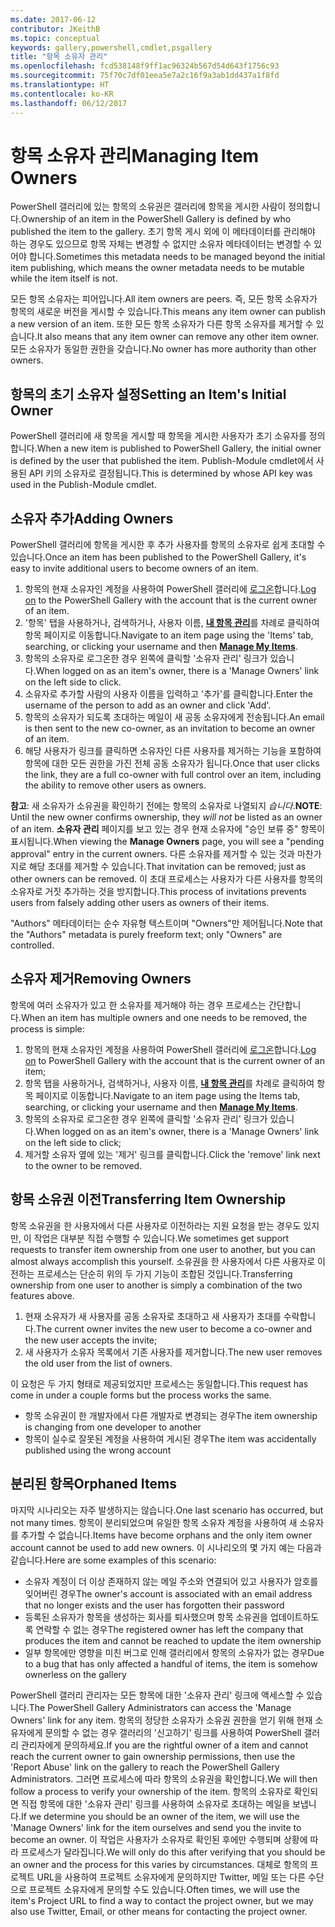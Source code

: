```yaml
---
ms.date: 2017-06-12
contributor: JKeithB
ms.topic: conceptual
keywords: gallery,powershell,cmdlet,psgallery
title: "항목 소유자 관리"
ms.openlocfilehash: fcd538148f9ff1ac96324b567d54d643f1756c93
ms.sourcegitcommit: 75f70c7df01eea5e7a2c16f9a3ab1dd437a1f8fd
ms.translationtype: HT
ms.contentlocale: ko-KR
ms.lasthandoff: 06/12/2017
---
```

# <a name="managing-item-owners"></a><span data-ttu-id="090f4-103">항목 소유자 관리</span><span class="sxs-lookup"><span data-stu-id="090f4-103">Managing Item Owners</span></span>

<span data-ttu-id="090f4-104">PowerShell 갤러리에 있는 항목의 소유권은 갤러리에 항목을 게시한 사람이 정의합니다.</span><span class="sxs-lookup"><span data-stu-id="090f4-104">Ownership of an item in the PowerShell Gallery is defined by who published the item to the gallery.</span></span>
<span data-ttu-id="090f4-105">초기 항목 게시 외에 이 메타데이터를 관리해야 하는 경우도 있으므로 항목 자체는 변경할 수 없지만 소유자 메타데이터는 변경할 수 있어야 합니다.</span><span class="sxs-lookup"><span data-stu-id="090f4-105">Sometimes this metadata needs to be managed beyond the initial item publishing, which means the owner metadata needs to be mutable while the item itself is not.</span></span>

<span data-ttu-id="090f4-106">모든 항목 소유자는 피어입니다.</span><span class="sxs-lookup"><span data-stu-id="090f4-106">All item owners are peers.</span></span> <span data-ttu-id="090f4-107">즉, 모든 항목 소유자가 항목의 새로운 버전을 게시할 수 있습니다.</span><span class="sxs-lookup"><span data-stu-id="090f4-107">This means any item owner can publish a new version of an item.</span></span> <span data-ttu-id="090f4-108">또한 모든 항목 소유자가 다른 항목 소유자를 제거할 수 있습니다.</span><span class="sxs-lookup"><span data-stu-id="090f4-108">It also means that any item owner can remove any other item owner.</span></span> <span data-ttu-id="090f4-109">모든 소유자가 동일한 권한을 갖습니다.</span><span class="sxs-lookup"><span data-stu-id="090f4-109">No owner has more authority than other owners.</span></span>  

## <a name="setting-an-items-initial-owner"></a><span data-ttu-id="090f4-110">항목의 초기 소유자 설정</span><span class="sxs-lookup"><span data-stu-id="090f4-110">Setting an Item's Initial Owner</span></span> 

<span data-ttu-id="090f4-111">PowerShell 갤러리에 새 항목을 게시할 때 항목을 게시한 사용자가 초기 소유자를 정의합니다.</span><span class="sxs-lookup"><span data-stu-id="090f4-111">When a new item is published to PowerShell Gallery, the initial owner is defined by the user that published the item.</span></span> <span data-ttu-id="090f4-112">Publish-Module cmdlet에서 사용된 API 키의 소유자로 결정됩니다.</span><span class="sxs-lookup"><span data-stu-id="090f4-112">This is determined by whose API key was used in the Publish-Module cmdlet.</span></span>

## <a name="adding-owners"></a><span data-ttu-id="090f4-113">소유자 추가</span><span class="sxs-lookup"><span data-stu-id="090f4-113">Adding Owners</span></span>

<span data-ttu-id="090f4-114">PowerShell 갤러리에 항목을 게시한 후 추가 사용자를 항목의 소유자로 쉽게 초대할 수 있습니다.</span><span class="sxs-lookup"><span data-stu-id="090f4-114">Once an item has been published to the PowerShell Gallery, it's easy to invite additional users to become owners of an item.</span></span>

1. <span data-ttu-id="090f4-115">항목의 현재 소유자인 계정을 사용하여 PowerShell 갤러리에 [로그온](https://powershellgallery.com/users/account/LogOn)합니다.</span><span class="sxs-lookup"><span data-stu-id="090f4-115">[Log on](https://powershellgallery.com/users/account/LogOn) to the PowerShell Gallery with the account that is the current owner of an item.</span></span>
2. <span data-ttu-id="090f4-116">'항목' 탭을 사용하거나, 검색하거나, 사용자 이름, [**내 항목 관리**](https://www.powershellgallery.com/account/Packages)를 차례로 클릭하여 항목 페이지로 이동합니다.</span><span class="sxs-lookup"><span data-stu-id="090f4-116">Navigate to an item page using the 'Items' tab, searching, or clicking your username and then [**Manage My Items**](https://www.powershellgallery.com/account/Packages).</span></span>
3. <span data-ttu-id="090f4-117">항목의 소유자로 로그온한 경우 왼쪽에 클릭할 '소유자 관리' 링크가 있습니다.</span><span class="sxs-lookup"><span data-stu-id="090f4-117">When logged on as an item's owner, there is a 'Manage Owners' link on the left side to click.</span></span>
4. <span data-ttu-id="090f4-118">소유자로 추가할 사람의 사용자 이름을 입력하고 '추가'를 클릭합니다.</span><span class="sxs-lookup"><span data-stu-id="090f4-118">Enter the username of the person to add as an owner and click 'Add'.</span></span>
5. <span data-ttu-id="090f4-119">항목의 소유자가 되도록 초대하는 메일이 새 공동 소유자에게 전송됩니다.</span><span class="sxs-lookup"><span data-stu-id="090f4-119">An email is then sent to the new co-owner, as an invitation to become an owner of an item.</span></span>
6. <span data-ttu-id="090f4-120">해당 사용자가 링크를 클릭하면 소유자인 다른 사용자를 제거하는 기능을 포함하여 항목에 대한 모든 권한을 가진 전체 공동 소유자가 됩니다.</span><span class="sxs-lookup"><span data-stu-id="090f4-120">Once that user clicks the link, they are a full co-owner with full control over an item, including the ability to remove other users as owners.</span></span>

<span data-ttu-id="090f4-121">**참고**: 새 소유자가 소유권을 확인하기 전에는 항목의 소유자로 나열되지 *습니다*.</span><span class="sxs-lookup"><span data-stu-id="090f4-121">**NOTE**: Until the new owner confirms ownership, they *will not* be listed as an owner of an item.</span></span>
<span data-ttu-id="090f4-122">**소유자 관리** 페이지를 보고 있는 경우 현재 소유자에 "승인 보류 중" 항목이 표시됩니다.</span><span class="sxs-lookup"><span data-stu-id="090f4-122">When viewing the **Manage Owners** page, you will see a "pending approval" entry in the current owners.</span></span>
<span data-ttu-id="090f4-123">다른 소유자를 제거할 수 있는 것과 마찬가지로 해당 초대를 제거할 수 있습니다.</span><span class="sxs-lookup"><span data-stu-id="090f4-123">That invitation can be removed; just as other owners can be removed.</span></span>
<span data-ttu-id="090f4-124">이 초대 프로세스는 사용자가 다른 사용자를 항목의 소유자로 거짓 추가하는 것을 방지합니다.</span><span class="sxs-lookup"><span data-stu-id="090f4-124">This process of invitations prevents users from falsely adding other users as owners of their items.</span></span>

<span data-ttu-id="090f4-125">"Authors" 메타데이터는 순수 자유형 텍스트이며 "Owners"만 제어됩니다.</span><span class="sxs-lookup"><span data-stu-id="090f4-125">Note that the "Authors" metadata is purely freeform text; only "Owners" are controlled.</span></span>


## <a name="removing-owners"></a><span data-ttu-id="090f4-126">소유자 제거</span><span class="sxs-lookup"><span data-stu-id="090f4-126">Removing Owners</span></span>
<span data-ttu-id="090f4-127">항목에 여러 소유자가 있고 한 소유자를 제거해야 하는 경우 프로세스는 간단합니다.</span><span class="sxs-lookup"><span data-stu-id="090f4-127">When an item has multiple owners and one needs to be removed, the process is simple:</span></span>

1. <span data-ttu-id="090f4-128">항목의 현재 소유자인 계정을 사용하여 PowerShell 갤러리에 [로그온](https://powershellgallery.com/users/account/LogOn)합니다.</span><span class="sxs-lookup"><span data-stu-id="090f4-128">[Log on](https://powershellgallery.com/users/account/LogOn) to PowerShell Gallery with the account that is the current owner of an item;</span></span>
2. <span data-ttu-id="090f4-129">항목 탭을 사용하거나, 검색하거나, 사용자 이름, [**내 항목 관리**](https://www.powershellgallery.com/account/Packages)를 차례로 클릭하여 항목 페이지로 이동합니다.</span><span class="sxs-lookup"><span data-stu-id="090f4-129">Navigate to an item page using the Items tab, searching, or clicking your username and then [**Manage My Items**](https://www.powershellgallery.com/account/Packages).</span></span>
3. <span data-ttu-id="090f4-130">항목의 소유자로 로그온한 경우 왼쪽에 클릭할 '소유자 관리' 링크가 있습니다.</span><span class="sxs-lookup"><span data-stu-id="090f4-130">When logged on as an item's owner, there is a 'Manage Owners' link on the left side to click;</span></span>
4. <span data-ttu-id="090f4-131">제거할 소유자 옆에 있는 '제거' 링크를 클릭합니다.</span><span class="sxs-lookup"><span data-stu-id="090f4-131">Click the 'remove' link next to the owner to be removed.</span></span>



## <a name="transferring-item-ownership"></a><span data-ttu-id="090f4-132">항목 소유권 이전</span><span class="sxs-lookup"><span data-stu-id="090f4-132">Transferring Item Ownership</span></span>
<span data-ttu-id="090f4-133">항목 소유권을 한 사용자에서 다른 사용자로 이전하라는 지원 요청을 받는 경우도 있지만, 이 작업은 대부분 직접 수행할 수 있습니다.</span><span class="sxs-lookup"><span data-stu-id="090f4-133">We sometimes get support requests to transfer item ownership from one user to another, but you can almost always accomplish this yourself.</span></span>
<span data-ttu-id="090f4-134">소유권을 한 사용자에서 다른 사용자로 이전하는 프로세스는 단순히 위의 두 가지 기능이 조합된 것입니다.</span><span class="sxs-lookup"><span data-stu-id="090f4-134">Transferring ownership from one user to another is simply a combination of the two features above.</span></span>

1. <span data-ttu-id="090f4-135">현재 소유자가 새 사용자를 공동 소유자로 초대하고 새 사용자가 초대를 수락합니다.</span><span class="sxs-lookup"><span data-stu-id="090f4-135">The current owner invites the new user to become a co-owner and the new user accepts the invite;</span></span>
2. <span data-ttu-id="090f4-136">새 사용자가 소유자 목록에서 기존 사용자를 제거합니다.</span><span class="sxs-lookup"><span data-stu-id="090f4-136">The new user removes the old user from the list of owners.</span></span>

<span data-ttu-id="090f4-137">이 요청은 두 가지 형태로 제공되었지만 프로세스는 동일합니다.</span><span class="sxs-lookup"><span data-stu-id="090f4-137">This request has come in under a couple forms but the process works the same.</span></span>

* <span data-ttu-id="090f4-138">항목 소유권이 한 개발자에서 다른 개발자로 변경되는 경우</span><span class="sxs-lookup"><span data-stu-id="090f4-138">The item ownership is changing from one developer to another</span></span>
* <span data-ttu-id="090f4-139">항목이 실수로 잘못된 계정을 사용하여 게시된 경우</span><span class="sxs-lookup"><span data-stu-id="090f4-139">The item was accidentally published using the wrong account</span></span>


## <a name="orphaned-items"></a><span data-ttu-id="090f4-140">분리된 항목</span><span class="sxs-lookup"><span data-stu-id="090f4-140">Orphaned Items</span></span>
<span data-ttu-id="090f4-141">마지막 시나리오는 자주 발생하지는 않습니다.</span><span class="sxs-lookup"><span data-stu-id="090f4-141">One last scenario has occurred, but not many times.</span></span>
<span data-ttu-id="090f4-142">항목이 분리되었으며 유일한 항목 소유자 계정을 사용하여 새 소유자를 추가할 수 없습니다.</span><span class="sxs-lookup"><span data-stu-id="090f4-142">Items have become orphans and the only item owner account cannot be used to add new owners.</span></span>
<span data-ttu-id="090f4-143">이 시나리오의 몇 가지 예는 다음과 같습니다.</span><span class="sxs-lookup"><span data-stu-id="090f4-143">Here are some examples of this scenario:</span></span>

* <span data-ttu-id="090f4-144">소유자 계정이 더 이상 존재하지 않는 메일 주소와 연결되어 있고 사용자가 암호를 잊어버린 경우</span><span class="sxs-lookup"><span data-stu-id="090f4-144">The owner's account is associated with an email address that no longer exists and the user has forgotten their password</span></span>
* <span data-ttu-id="090f4-145">등록된 소유자가 항목을 생성하는 회사를 퇴사했으며 항목 소유권을 업데이트하도록 연락할 수 없는 경우</span><span class="sxs-lookup"><span data-stu-id="090f4-145">The registered owner has left the company that produces the item and cannot be reached to update the item ownership</span></span>
* <span data-ttu-id="090f4-146">일부 항목에만 영향을 미친 버그로 인해 갤러리에서 항목의 소유자가 없는 경우</span><span class="sxs-lookup"><span data-stu-id="090f4-146">Due to a bug that has only affected a handful of items, the item is somehow ownerless on the gallery</span></span>

<span data-ttu-id="090f4-147">PowerShell 갤러리 관리자는 모든 항목에 대한 '소유자 관리' 링크에 액세스할 수 있습니다.</span><span class="sxs-lookup"><span data-stu-id="090f4-147">The PowerShell Gallery Administrators can access the 'Manage Owners' link for any item.</span></span>
<span data-ttu-id="090f4-148">항목의 정당한 소유자가 소유권 권한을 얻기 위해 현재 소유자에게 문의할 수 없는 경우 갤러리의 '신고하기' 링크를 사용하여 PowerShell 갤러리 관리자에게 문의하세요.</span><span class="sxs-lookup"><span data-stu-id="090f4-148">If you are the rightful owner of a item and cannot reach the current owner to gain ownership permissions, then use the 'Report Abuse' link on the gallery to reach the PowerShell Gallery Administrators.</span></span>
<span data-ttu-id="090f4-149">그러면 프로세스에 따라 항목의 소유권을 확인합니다.</span><span class="sxs-lookup"><span data-stu-id="090f4-149">We will then follow a process to verify your ownership of the item.</span></span>
<span data-ttu-id="090f4-150">항목의 소유자로 확인되면 직접 항목에 대한 '소유자 관리' 링크를 사용하여 소유자로 초대하는 메일을 보냅니다.</span><span class="sxs-lookup"><span data-stu-id="090f4-150">If we determine you should be an owner of the item, we will use the 'Manage Owners' link for the item ourselves and send you the invite to become an owner.</span></span>
<span data-ttu-id="090f4-151">이 작업은 사용자가 소유자로 확인된 후에만 수행되며 상황에 따라 프로세스가 달라집니다.</span><span class="sxs-lookup"><span data-stu-id="090f4-151">We will only do this after verifying that you should be an owner and the process for this varies by circumstances.</span></span>
<span data-ttu-id="090f4-152">대체로 항목의 프로젝트 URL을 사용하여 프로젝트 소유자에게 문의하지만 Twitter, 메일 또는 다른 수단으로 프로젝트 소유자에게 문의할 수도 있습니다.</span><span class="sxs-lookup"><span data-stu-id="090f4-152">Often times, we will use the item's Project URL to find a way to contact the project owner, but we may also use Twitter, Email, or other means for contacting the project owner.</span></span>

